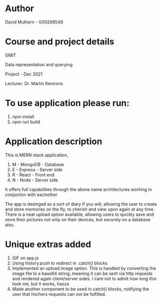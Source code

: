 # Author

David Mulhern - G00268549 

# Course and project details

GMIT

Data representation and querying 

Project - Dec 2021

Lecturer: Dr. Martin Kenirons

# To use application please run:

1. npm install
2. npm run build

# Application description

This is MERN stack application,

1. M - MongoDB - Database 
2. E - Express - Server side
3. R - React  - Front end
4. N - Node - Server side

It offers full capabilities through the above name architectures working in conjuction with eachother

The app is desinged as a sort of diary if you will, allowing the user to create and store memories on the fly, to cherish and view upon again at any time. There is a neat upload option available, allowing users to quickly save and store their pictures not only on their devices, but securely on a database also.

# Unique extras added 

1. GIF on app.js
2. Using history.push to redirect in .catch() blocks
3. Implemented an upload image option. This is handled by converting the image file to a base64 string, meaning it can be sent via http requests and rendered again client/server sides. I care not to admit how long this took me, but it works, hazza
4. Made another component to be used in catch() blocks, notifying the user that his/hers requests can not be fulfilled. 

